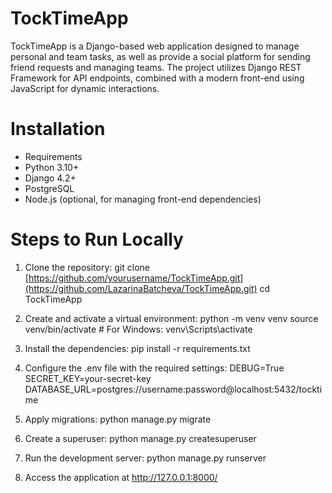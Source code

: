 # TockTimeApp

TockTimeApp is a Django-based web application designed to manage personal and team tasks, as well as provide a social platform for sending friend requests and managing teams. The project utilizes Django REST Framework for API endpoints, combined with a modern front-end using JavaScript for dynamic interactions.

# Installation

- Requirements
- Python 3.10+
- Django 4.2+
- PostgreSQL
- Node.js (optional, for managing front-end dependencies)

# Steps to Run Locally

1. Clone the repository:
git clone [https://github.com/yourusername/TockTimeApp.git](https://github.com/LazarinaBatcheva/TockTimeApp.git)
cd TockTimeApp

2. Create and activate a virtual environment:
python -m venv venv
source venv/bin/activate  # For Windows: venv\Scripts\activate

3. Install the dependencies:
pip install -r requirements.txt

4. Configure the .env file with the required settings:
DEBUG=True
SECRET_KEY=your-secret-key
DATABASE_URL=postgres://username:password@localhost:5432/tocktime

5. Apply migrations:
python manage.py migrate

6. Create a superuser:
python manage.py createsuperuser

7. Run the development server:
python manage.py runserver

8. Access the application at http://127.0.0.1:8000/
